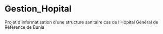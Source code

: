 # Gestion_Hopital
Projet d'informatisation d'une structure sanitaire cas de l’Hôpital Général de Référence de Bunia
